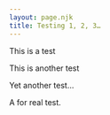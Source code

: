 ```yaml
---
layout: page.njk
title: Testing 1, 2, 3…
---
```

This is a test

This is another test

Yet another test…

A for real test.